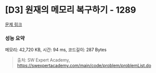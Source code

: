 # [D3] 원재의 메모리 복구하기 - 1289 

[문제 링크](https://swexpertacademy.com/main/code/problem/problemDetail.do?contestProbId=AV19AcoKI9sCFAZN) 

### 성능 요약

메모리: 42,720 KB, 시간: 94 ms, 코드길이: 287 Bytes



> 출처: SW Expert Academy, https://swexpertacademy.com/main/code/problem/problemList.do